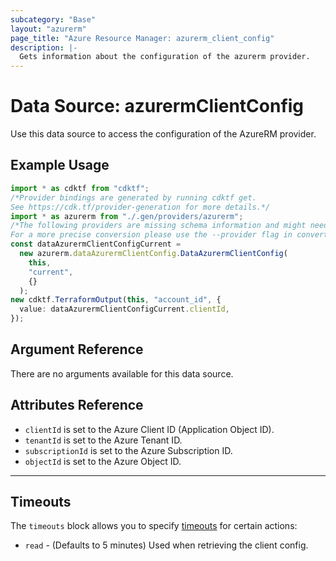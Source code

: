 ```yaml
---
subcategory: "Base"
layout: "azurerm"
page_title: "Azure Resource Manager: azurerm_client_config"
description: |-
  Gets information about the configuration of the azurerm provider.
---
```


# Data Source: azurermClientConfig

Use this data source to access the configuration of the AzureRM provider.

## Example Usage

```typescript
import * as cdktf from "cdktf";
/*Provider bindings are generated by running cdktf get.
See https://cdk.tf/provider-generation for more details.*/
import * as azurerm from "./.gen/providers/azurerm";
/*The following providers are missing schema information and might need manual adjustments to synthesize correctly: azurerm.
For a more precise conversion please use the --provider flag in convert.*/
const dataAzurermClientConfigCurrent =
  new azurerm.dataAzurermClientConfig.DataAzurermClientConfig(
    this,
    "current",
    {}
  );
new cdktf.TerraformOutput(this, "account_id", {
  value: dataAzurermClientConfigCurrent.clientId,
});

```

## Argument Reference

There are no arguments available for this data source.

## Attributes Reference

* `clientId` is set to the Azure Client ID (Application Object ID).
* `tenantId` is set to the Azure Tenant ID.
* `subscriptionId` is set to the Azure Subscription ID.
* `objectId` is set to the Azure Object ID.

***

## Timeouts

The `timeouts` block allows you to specify [timeouts](https://www.terraform.io/language/resources/syntax#operation-timeouts) for certain actions:

* `read` - (Defaults to 5 minutes) Used when retrieving the client config.
